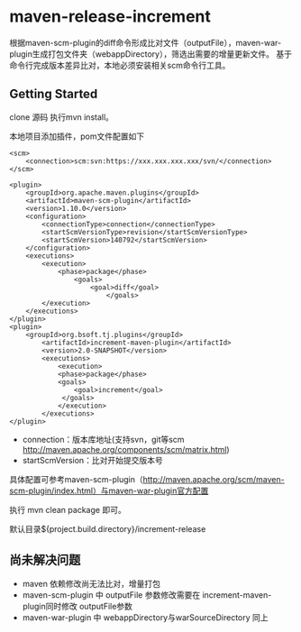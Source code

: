 # maven-release-increment
根据maven-scm-plugin的diff命令形成比对文件（outputFile），maven-war-plugin生成打包文件夹（webappDirectory），筛选出需要的增量更新文件。
基于命令行完成版本差异比对，本地必须安装相关scm命令行工具。


Getting Started
---------------

clone 源码 执行mvn install。

本地项目添加插件，pom文件配置如下
```
<scm>
    <connection>scm:svn:https://xxx.xxx.xxx.xxx/svn/</connection>
</scm>
```
```
<plugin>
	<groupId>org.apache.maven.plugins</groupId>
	<artifactId>maven-scm-plugin</artifactId>
	<version>1.10.0</version>
	<configuration>
		<connectionType>connection</connectionType>
		<startScmVersionType>revision</startScmVersionType>
		<startScmVersion>140792</startScmVersion>
	</configuration>
	<executions>
	    <execution>
			<phase>package</phase>
	    		<goals>
					<goal>diff</goal>
                        </goals>
	    </execution>
	</executions>
</plugin>
<plugin>
	<groupId>org.bsoft.tj.plugins</groupId>
	    <artifactId>increment-maven-plugin</artifactId>
	    <version>2.0-SNAPSHOT</version>
	   	<executions>
			<execution>
			<phase>package</phase>
			<goals>
				<goal>increment</goal>
	         </goals>
            </execution>
	    </executions>
</plugin>
```
+ connection：版本库地址(支持svn，git等scm http://maven.apache.org/components/scm/matrix.html)
+ startScmVersion：比对开始提交版本号

具体配置可参考maven-scm-plugin（http://maven.apache.org/scm/maven-scm-plugin/index.html）与maven-war-plugin官方配置

执行 mvn clean package 即可。

默认目录${project.build.directory}/increment-release

尚未解决问题
---------------
+ maven 依赖修改尚无法比对，增量打包
+ maven-scm-plugin 中 outputFile 参数修改需要在 increment-maven-plugin同时修改 outputFile参数
+ maven-war-plugin 中 webappDirectory与warSourceDirectory 同上